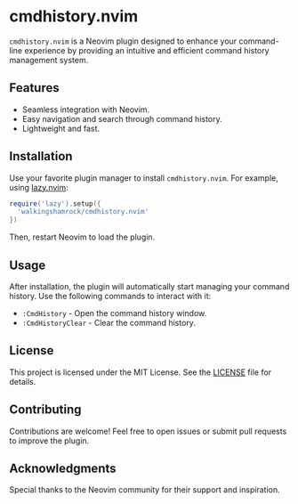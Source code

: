 # cmdhistory.nvim

`cmdhistory.nvim` is a Neovim plugin designed to enhance your command-line experience by providing an intuitive and efficient command history management system.

## Features

- Seamless integration with Neovim.
- Easy navigation and search through command history.
- Lightweight and fast.

## Installation

Use your favorite plugin manager to install `cmdhistory.nvim`. For example, using [lazy.nvim](https://github.com/folke/lazy.nvim):

```lua
require('lazy').setup({
  'walkingshamrock/cmdhistory.nvim'
})
```

Then, restart Neovim to load the plugin.

## Usage

After installation, the plugin will automatically start managing your command history. Use the following commands to interact with it:

- `:CmdHistory` - Open the command history window.
- `:CmdHistoryClear` - Clear the command history.

## License

This project is licensed under the MIT License. See the [LICENSE](./LICENSE) file for details.

## Contributing

Contributions are welcome! Feel free to open issues or submit pull requests to improve the plugin.

## Acknowledgments

Special thanks to the Neovim community for their support and inspiration.
